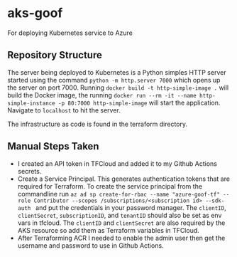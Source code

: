 # aks-goof
For deploying Kubernetes service to Azure

## Repository Structure
The server being deployed to Kubernetes is a Python simples HTTP server started using the command `python -m http.server 7000` which opens up the server on port 7000.
Running `docker build -t http-simple-image .` will build the Docker image, the running `docker run --rm -it --name http-simple-instance -p 80:7000 http-simple-image`
will start the application. Navigate to `localhost` to hit the server.
 
The infrastructure as code is found in the terraform directory.

## Manual Steps Taken
* I created an API token in TFCloud and added it to my Github Actions secrets.
* Create a Service Principal. This generates authentication tokens that are required for Terraform. To create the service principal from the
commandline run `az ad sp create-for-rbac --name "azure-goof-tf" --role Contributor --scopes /subscriptions/<subscription id> --sdk-auth
` and put the credentials in your password manager. The `clientID`, `clientSecret`, `subscriptionID`, and `tenantID` should also be set as env vars
in tfcloud. The `clientID` and `clientSecret` are also required by the AKS resource so add them as Terraform variables in TFCloud.
* After Terraforming ACR I needed to enable the admin user then get the username and password to use in Github Actions.
